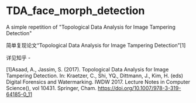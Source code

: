 # TDA_face_morph_detection
A simple repetition of "Topological Data Analysis for Image Tampering Detection"

简单复现论文“Topological Data Analysis for Image Tampering Detection”[1]

详见知乎 - 

[1]Asaad, A., Jassim, S. (2017). Topological Data Analysis for Image Tampering Detection. In: Kraetzer, C., Shi, YQ., Dittmann, J., Kim, H. (eds) Digital Forensics and Watermarking. IWDW 2017. Lecture Notes in Computer Science(), vol 10431. Springer, Cham. https://doi.org/10.1007/978-3-319-64185-0_11
